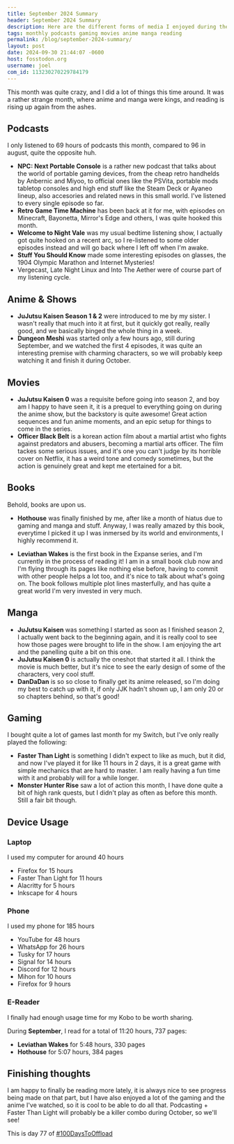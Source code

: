 ```yaml
---
title: September 2024 Summary
header: September 2024 Summary
description: Here are the different forms of media I enjoyed during the month!
tags: monthly podcasts gaming movies anime manga reading
permalink: /blog/september-2024-summary/
layout: post
date: 2024-09-30 21:44:07 -0600
host: fosstodon.org
username: joel
com_id: 113230270229784179
---
```


This month was quite crazy, and I did a lot of things this time around. It was a rather strange month, where anime and manga were kings, and reading is rising up again from the ashes.

## Podcasts

I only listened to 69 hours of podcasts this month, compared to 96 in august, quite the opposite huh.

- **NPC: Next Portable Console** is a rather new podcast that talks about the world of portable gaming devices, from the cheap retro handhelds by Anbernic and Miyoo, to official ones like the PSVita, portable mods tabletop consoles and high end stuff like the Steam Deck or Ayaneo lineup, also accesories and related news in this small world. I've listened to every single episode so far.
- **Retro Game Time Machine** has been back at it for me, with episodes on Minecraft, Bayonetta, Mirror's Edge and others, I was quite hooked this month.
- **Welcome to Night Vale** was my usual bedtime listening show, I actually got quite hooked on a recent arc, so I re-listened to some older episodes instead and will go back where I left off when I'm awake.
- **Stuff You Should Know** made some interesting episodes on glasses, the 1904 Olympic Marathon and Internet Mysteries!
- Vergecast, Late Night Linux and Into The Aether were of course part of my listening cycle.

## Anime & Shows

- **JuJutsu Kaisen Season 1 & 2** were introduced to me by my sister. I wasn't really that much into it at first, but it quickly got really, really good, and we basically binged the whole thing in a week.
- **Dungeon Meshi** was started only a few hours ago, still during September, and we watched the first 4 episodes, it was quite an interesting premise with charming characters, so we will probably keep watching it and finish it during October.

## Movies

- **JuJutsu Kaisen 0** was a requisite before going into season 2, and boy am I happy to have seen it, it is a prequel to everything going on during the anime show, but the backstory is quite awesome! Great action sequences and fun anime moments, and an epic setup for things to come in the series.
- **Officer Black Belt** is a korean action film about a martial artist who fights against predators and abusers, becoming a martial arts officer. The film tackes some serious issues, and it's one you can't judge by its horrible cover on Netflix, it has a weird tone and comedy sometimes, but the action is genuinely great and kept me etertained for a bit.

## Books

Behold, books are upon us.

- **Hothouse** was finally finished by me, after like a month of hiatus due to gaming and manga and stuff. Anyway, I was really amazed by this book, everytime I picked it up I was inmersed by its world and environments, I highly recommend it.

- **Leviathan Wakes** is the first book in the Expanse series, and I'm currently in the process of reading it! I am in a small book club now and I'm flying through its pages like nothing else before, having to commit with other people helps a lot too, and it's nice to talk about what's going on. The book follows multiple plot lines masterfully, and has quite a great world I'm very invested in very much.

## Manga

- **JuJutsu Kaisen** was something I started as soon as I finished season 2, I actually went back to the beginning again, and it is really cool to see how those pages were brought to life in the show. I am enjoying the art and the panelling quite a bit on this one.
- **JuJutsu Kaisen 0** is actually the oneshot that started it all. I think the movie is much better, but it's nice to see the early design of some of the characters, very cool stuff.
- **DanDaDan** is so so close to finally get its anime released, so I'm doing my best to catch up with it, if only JJK hadn't shown up, I am only 20 or so chapters behind, so that's good!

## Gaming

I bought quite a lot of games last month for my Switch, but I've only really played the following:

- **Faster Than Light** is something I didn't expect to like as much, but it did, and now I've played it for like 11 hours in 2 days, it is a great game with simple mechanics that are hard to master. I am really having a fun time with it and probably will for a while longer.
- **Monster Hunter Rise** saw a lot of action this month, I have done quite a bit of high rank quests, but I didn't play as often as before this month. Still a fair bit though.

## Device Usage

### Laptop

I used my computer for around 40 hours

- Firefox for 15 hours
- Faster Than Light for 11 hours
- Alacritty for 5 hours
- Inkscape for 4 hours


### Phone

I used my phone for 185 hours

- YouTube for 48 hours
- WhatsApp for 26 hours
- Tusky for 17 hours
- Signal for 14 hours
- Discord for 12 hours
- Mihon for 10 hours
- Firefox for 9 hours

### E-Reader 

I finally had enough usage time for my Kobo to be worth sharing.

During **September**, I read for a total of 11:20 hours, 737 pages:
- **Leviathan Wakes** for 5:48 hours, 330 pages
- **Hothouse** for 5:07 hours, 384 pages

## Finishing thoughts

I am happy to finally be reading more lately, it is always nice to see progress being made on that part, but I have also enjoyed a lot of the gaming and the anime I've watched, so it is cool to be able to do all that. Podcasting + Faster Than Light will probably be a killer combo during October, so we'll see!

This is day 77 of [#100DaysToOffload](https://100daystooffload.com)
